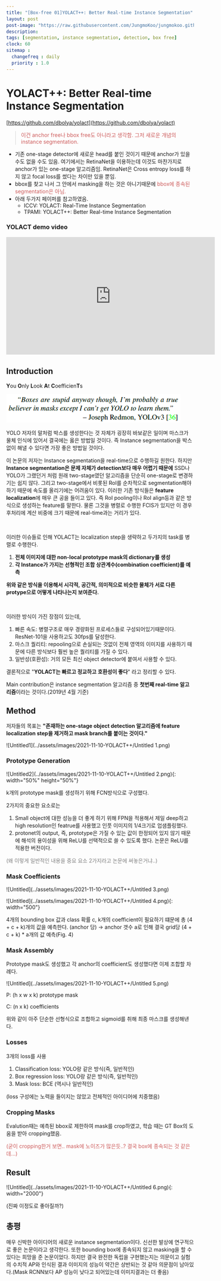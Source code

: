 ```yaml
---
title: "[Box-free 01]YOLACT++: Better Real-time Instance Segmentation"
layout: post
post-image: "https://raw.githubusercontent.com/JungmoKoo/jungmokoo.github.io/master/assets/images/yolact%2B%2B.jpeg"
description: 
tags: [segmentation, instance segmentation, detection, box free]
clock: 60
sitemap :
  changefreq : daily
  priority : 1.0
---
```


# YOLACT++: Better Real-time Instance Segmentation

[https://github.com/dbolya/yolact](https://github.com/dbolya/yolact)

> <p style="color:indianred">이건 anchor free나 bbox free도 아니라고 생각함. 그저 새로운 개념의 instance segmentation.</p>

* 기존 one-stage detector에 새로운 head를 붙인 것이기 때문에 anchor가 있을 수도 없을 수도 있음. 여기에서는 RetinaNet을 이용하는데 이것도 마찬가지로 anchor가 있는 one-stage 알고리즘임. RetinaNet은 Cross entropy loss를 하지 않고 focal loss를 썼다는 차이만 있을 뿐임.
* bbox를 찾고 나서 그 안에서 masking을 하는 것은 아니기때문에 <span style="color:indianred">bbox에 종속된 segmentation은 아님.</span>
* 아래 두가지 페이퍼를 참고하였음.<br>
  * ICCV: YOLACT: Real-Time Instance Segmentation
  * TPAMI: YOLACT++: Better Real-time Instance Segmentation

### YOLACT demo video

<iframe width="560" height="315" src="https://www.youtube.com/embed/0pMfmo8qfpQ" title="YouTube video player" frameborder="0" allow="accelerometer; autoplay; clipboard-write; encrypted-media; gyroscope; picture-in-picture" allowfullscreen></iframe>

## Introduction
    
**Y**ou **O**nly **L**ook **A**t **C**oefficien**T**s

![Untitledimg](../assets/images/2021-11-10-YOLACT++/Untitled.png)

YOLO 저자의 말처럼 박스를 생성한다는 것 자체가 굉장히 바보같은 일이며 마스크가 물체 인식에 있어서 결국에는 옳은 방법일 것이다. 즉 Instance segmentation을 박스없이 해낼 수 있다면 가장 좋은 방법일 것이다.

이 논문의 저자는 Instance segmentation을 real-time으로 수행하길 원한다. 하지만 **Instance segmentation은 문제 자체가 detection보다 매우 어렵기 때문에** SSD나 YOLO가 그랬던거 처럼 원래 two-stage였던 알고리즘을 단순히 one-stage로 변경하기는 쉽지 않다. 그리고 two-stage에서 비롯된 RoI를 순차적으로 segmentation해야 하기 때문에 속도를 올리기에는 어려움이 있다. 이러한 기존 방식들은 **feature localization**에 매우 큰 공을 들이고 있다. 즉 RoI pooling이나 RoI align등과 같은 방식으로 생성하는 feature를 말한다. 물론 그것을 병렬로 수행한 FCIS가 있지만 이 경우 후처리에 계산 비중에 크기 때문에 real-time과는 거리가 있다.

<br>                         

이러한 이슈들로 인해 YOLACT는 localization step을 생략하고 두가지의 task를 병렬로 수행한다.<br>
1. **전체 이미지에 대한 non-local prototype mask의 dictionary를 생성**
2. **각 Instance가 가지는 선형적인 조합 상관계수(combination coefficient)를 예측**

**위와 같은 방식을 이용해서 시각적, 공간적, 의미적으로 비슷한 물체가 서로 다른 protype으로 어떻게 나타나는지 보여준다.**
                         
<br>

이러한 방식이 가진 장점이 있는데,<br>    
1. 빠른 속도: 병렬구조로 매우 경량화된 프로세스들로 구성되어있기때문이다. ResNet-101을 사용하고도 30fps를 달성한다.
2. 마스크 퀄리티: repooling으로 손실되는 것없이 전체 영역의 이미지를 사용하기 때문에 다른 방식보다 훨씬 높은 퀄리티를 가질 수 있다.
3. 일반성(호환성): 거의 모든 최신 object detector에 붙여서 사용할 수 있다.

결론적으로  "**YOLACT는 빠르고 정교하고 호환성이 좋다**" 라고 정리할 수 있다.

Main contribution은 instance segmentation 알고리즘 중 **첫번째 real-time 알고리즘**이라는 것이다.(2019년 4월 기준)
    

## Method
    
저자들의 목표는 **"존재하는 one-stage object detection 알고리즘에 feature localization step을 제거하고 mask branch를 붙이는 것이다."**

![Untitled1](../assets/images/2021-11-10-YOLACT++/Untitled 1.png)

### Prototype Generation

![Untitled2](../assets/images/2021-11-10-YOLACT++/Untitled 2.png){: width="50%" height="50%"}
  
k개의 prototype mask를 생성하기 위해 FCN방식으로 구성했다.
  
2가지의 중요한 요소로는
  
1. Small object에 대한 성능을 더 좋게 하기 위해 FPN을 적용해서 제일 deep하고 high resolution인 featrue를 사용했고 인풋 이미지의 1/4크기로 업샘플링했다.
2. protonet의 output, 즉, prototype은 가질 수 있는 값이 한정되어 있지 않기 때문에 해석의 용이성을 위해 ReLU를 선택적으로 쓸 수 있도록 했다. 논문은 ReLU를 적용한 버전이다.

<p style="color:grey">(왜 이렇게 일반적인 내용을 중요 요소 2가지라고 논문에 써놓은거냐..)</p>
  
### Mask Coefficients

![Untitled](../assets/images/2021-11-10-YOLACT++/Untitled 3.png)

![Untitled](../assets/images/2021-11-10-YOLACT++/Untitled 4.png){: width="500"}
  
4개의 bounding box 값과 class 확률 c, k개의 coefficient이 필요하기 떄문에 총 (4 + c + k)개의 값을 예측한다. (anchor 당) → anchor 갯수 a로 인해 결국 grid당 (4 + c + k) * a개의 값 예측(Fig. 4)
  
### Mask Assembly
  
Prototype mask도 생성했고 각 anchor의 coefficient도 생성했다면 이제 조합할 차례다.

![Untitled](../assets/images/2021-11-10-YOLACT++/Untitled 5.png)
  
P: (h x w x k) prototype mask
  
C: (n x k) coefficients
  
위와 같이 아주 단순한 선형식으로 조합하고 sigmoid를 취해 최종 마스크를 생성해낸다.

### Losses
  
3개의 loss를 사용
  
1. Classification loss: YOLO랑 같은 방식(즉, 일반적인)
2. Box regression loss: YOLO랑 같은 방식(즉, 일반적인)
3. Mask loss: BCE (역시나 일반적인)

(loss 구성에는 노력을 들이지는 않았고 전체적인 아이디어에 치중했음)
  
### Cropping Masks
  
Evalution때는 예측된 bbox로 제한하여 mask를 crop하였고, 학습 때는 GT Box의 도움을 받아 cropping했음.

<span style="color:indianred">(굳이 cropping한거 보면.. mask에 노이즈가 많은듯..? 결국 box에 종속되는 것 같은데...)</span>
    
## Result

![Untitled](../assets/images/2021-11-10-YOLACT++/Untitled 6.png){: width="2000"}
    
(진짜 이정도로 좋아질까?)
    

## 총평

매우 신박한 아이디어의 새로운 instance segmentation이다. 신선한 발상에 연구적으로 좋은 논문이라고 생각한다. 또한 bounding box에 종속되지 않고 masking을 할 수 있다는 희망을 준 논문이었다. 하지만 결국 완전한 독립을 구현했는지는 의문이고 실험의 수치적 AP와 인식된 결과 이미지의 성능이 약간은 상반되는 것 같아 의문점이 남아있다.(Mask RCNN보다 AP 성능이 낮다고 되어있는데 이미지결과는 더 좋음)
